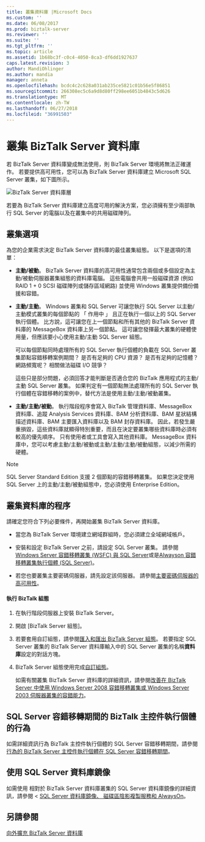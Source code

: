 ```yaml
---
title: 叢集資料庫 |Microsoft Docs
ms.custom: ''
ms.date: 06/08/2017
ms.prod: biztalk-server
ms.reviewer: ''
ms.suite: ''
ms.tgt_pltfrm: ''
ms.topic: article
ms.assetid: 1b68bc3f-c0c4-4050-8ca3-df6dd1927637
caps.latest.revision: 3
author: MandiOhlinger
ms.author: mandia
manager: anneta
ms.openlocfilehash: bcdc4c2c628a031ab235ce5821c01b56e5f86851
ms.sourcegitcommit: 266308ec5c6a9d8d80ff298ee6051b4843c5d626
ms.translationtype: MT
ms.contentlocale: zh-TW
ms.lasthandoff: 06/27/2018
ms.locfileid: "36991503"
---
```

# <a name="clustering-the-biztalk-server-databases"></a>叢集 BizTalk Server 資料庫
若 BizTalk Server 資料庫變成無法使用，則 BizTalk Server 環境將無法正確運作。 若要提供高可用性，您可以為 BizTalk Server 資料庫建立 Microsoft SQL Server 叢集，如下圖所示。  
  
 ![BizTalk Server 資料庫層](../core/media/tdi-highava-sqlcluster.gif "TDI_HighAva_SQLCluster")  
  
 若要為 BizTalk Server 資料庫建立高度可用的解決方案，您必須擁有至少兩部執行 SQL Server 的電腦以及在叢集中的共用磁碟陣列。  
  
## <a name="clustering-options"></a>叢集選項  
 為您的企業需求決定 BizTalk Server 資料庫的最佳叢集組態。 以下是選項的清單：  
  
-   **主動/被動**。 BizTalk Server 資料庫的高可用性通常包含兩個或多個設定為主動/被動伺服器叢集組態的資料庫電腦。 這些電腦會共用一般磁碟資源 (例如 RAID 1 + 0 SCSI 磁碟陣列或儲存區域網路) 並使用 Windows 叢集提供備份備援和容錯。  
  
-   **主動/主動**。 Windows 叢集和 SQL Server 可讓您執行 SQL Server 以主動/主動模式叢集的每個節點的 「 作用中 」 且正在執行一個以上的 SQL Server 執行個體。 比方說，這可讓您在上一個節點和所有其他的 BizTalk Server 資料庫的 MessageBox 資料庫上另一個節點。 這可讓您發揮最大叢集的硬體使用量，但應該要小心使用主動/主動 SQL Server 組態。  
  
     可以每個節點同時處理所有的 SQL Server 執行個體的負載在 SQL Server 叢集節點容錯移轉案例期間？ 是否有足夠的 CPU 資源？ 是否有足夠的記憶體？ 網路頻寬呢？ 相關做法磁碟 I/O 競爭？  
  
     這些只是部分問題，必須回答才能判斷是否適合您的 BizTalk 應用程式的主動/主動 SQL Server 叢集。 如果判定有一個節點無法處理所有的 SQL Server 執行個體在容錯移轉的案例中，替代方法是使用主動/主動/被動叢集。  
  
-   **主動/主動/被動**。 執行階段程序會寫入 BizTalk 管理資料庫、MessageBox 資料庫、追蹤 Analysis Services 資料庫、BAM 分析資料庫、BAM 星狀結構描述資料庫、BAM 主要匯入資料庫以及 BAM 封存資料庫。 因此，若發生嚴重損毀，這些資料庫就顯得特別重要，而且在決定要叢集哪些資料庫時必須有較高的優先順序。 只有使用者或工具會寫入其他資料庫。 MessageBox 資料庫中，您可以考慮主動/主動/被動或主動/主動/主動/被動組態，以減少所需的硬體。  
  
> [!NOTE]  
>  SQL Server Standard Edition 支援 2 個節點的容錯移轉叢集。 如果您決定使用 SQL Server 上的主動/主動/被動組態中，您必須使用 Enterprise Edition。  
  
## <a name="procedures-for-clustering-the-databases"></a>叢集資料庫的程序  
 請確定您符合下列必要條件，再開始叢集 BizTalk Server 資料庫。  
  
-   當您為 BizTalk Server 環境建立網域群組時，您必須建立全域網域帳戶。  
  
-   安裝和設定 BizTalk Server 之前，請設定 SQL Server 叢集。 請參閱[Windows Server 容錯移轉叢集 (WSFC) 與 SQL Server](https://docs.microsoft.com/sql/sql-server/failover-clusters/windows/windows-server-failover-clustering-wsfc-with-sql-server)或是[Alwayson 容錯移轉叢集執行個體 (SQL Server)](https://docs.microsoft.com/sql/sql-server/failover-clusters/windows/always-on-failover-cluster-instances-sql-server)。  
  
-   若您也要叢集主要密碼伺服器，請先設定該伺服器。 請參閱[主要密碼伺服器的高可用性](../technical-guides/high-availability-for-the-master-secret-server.md)。  
  
#### <a name="run-biztalk-configuration"></a>執行 BizTalk 組態  
  
1. 在執行階段伺服器上安裝 BizTalk Server。  
  
2. 開啟 [BizTalk Server 組態]。  
  
3. 若要套用自訂組態，請參閱[匯入和匯出 BizTalk Server 組態](../install-and-config-guides/import-and-export-biztalk-server-configuration.md)。 若要指定 SQL Server 叢集的 BizTalk Server 資料庫輸入中的 SQL Server 叢集的名稱**資料庫**設定的對話方塊。  
  
4. BizTalk Server 組態使用完成[自訂組態](../install-and-config-guides/configure-biztalk-server.md)。
  
   如需有關叢集 BizTalk Server 資料庫的詳細資訊，請參閱[改善在 BizTalk Server 中使用 Windows Server 2008 容錯移轉叢集或 Windows Server 2003 伺服器叢集的容錯能力](https://www.microsoft.com/download/details.aspx?id=2290)。  
  
## <a name="behavior-of-biztalk-host-instances-during-sql-server-failover"></a>SQL Server 容錯移轉期間的 BizTalk 主控件執行個體的行為  
 如需詳細資訊行為 BizTalk 主控件執行個體的 SQL Server 容錯移轉期間，請參閱[行為的 BizTalk Server 主控件執行個體在 SQL Server 容錯移轉期間](../core/behavior-of-biztalk-server-host-instances-during-sql-server-failover.md)。  
  
## <a name="using-sql-server-database-mirroring"></a>使用 SQL Server 資料庫鏡像  
 如需使用 相對於 BizTalk Server 資料庫叢集的 SQL Server 資料庫鏡像的詳細資訊，請參閱 < [SQL Server 資料庫鏡像、 磁碟區陰影複製服務和 AlwaysOn](../core/sql-server-database-mirroring-volume-shadow-copy-service-and-alwayson.md)。  
  
## <a name="see-also"></a>另請參閱  
 [向外擴充 BizTalk Server 資料庫](../technical-guides/scaling-out-the-biztalk-server-databases.md)